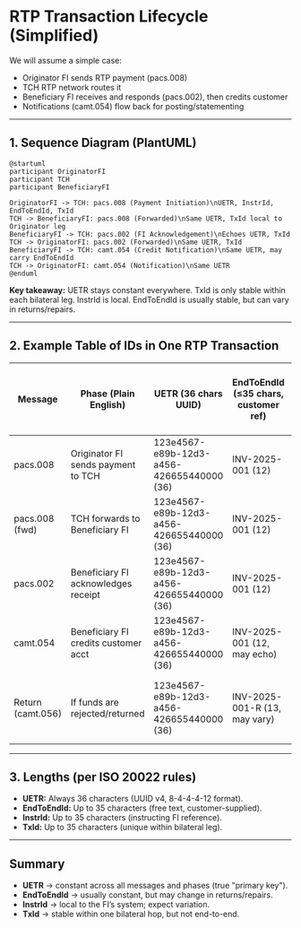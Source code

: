 # RTP Transaction Lifecycle (Simplified)

We will assume a simple case:

- Originator FI sends RTP payment (pacs.008)  
- TCH RTP network routes it  
- Beneficiary FI receives and responds (pacs.002), then credits customer  
- Notifications (camt.054) flow back for posting/statementing  

---

## 1. Sequence Diagram (PlantUML)

```plantuml
@startuml
participant OriginatorFI
participant TCH
participant BeneficiaryFI

OriginatorFI -> TCH: pacs.008 (Payment Initiation)\nUETR, InstrId, EndToEndId, TxId
TCH -> BeneficiaryFI: pacs.008 (Forwarded)\nSame UETR, TxId local to Originator leg
BeneficiaryFI -> TCH: pacs.002 (FI Acknowledgement)\nEchoes UETR, TxId
TCH -> OriginatorFI: pacs.002 (Forwarded)\nSame UETR, TxId
BeneficiaryFI -> TCH: camt.054 (Credit Notification)\nSame UETR, may carry EndToEndId
TCH -> OriginatorFI: camt.054 (Notification)\nSame UETR
@enduml
```

**Key takeaway:** UETR stays constant everywhere. TxId is only stable within each bilateral leg. InstrId is local. EndToEndId is usually stable, but can vary in returns/repairs.

---

## 2. Example Table of IDs in One RTP Transaction

| Message          | Phase (Plain English)              | UETR (36 chars UUID)                          | EndToEndId (≤35 chars, customer ref) | InstrId (≤35 chars, FI ref) | TxId (≤35 chars, FI-to-FI ref) |
|------------------|------------------------------------|-----------------------------------------------|--------------------------------------|-----------------------------|--------------------------------|
| pacs.008         | Originator FI sends payment to TCH | 123e4567-e89b-12d3-a456-426655440000 (36)      | INV-2025-001 (12)                    | ORIGSYS-ABC123 (14)         | O-FI-TX-0001 (11)              |
| pacs.008 (fwd)   | TCH forwards to Beneficiary FI     | 123e4567-e89b-12d3-a456-426655440000 (36)      | INV-2025-001 (12)                    | ORIGSYS-ABC123 (14)         | O-FI-TX-0001 (11)              |
| pacs.002         | Beneficiary FI acknowledges receipt| 123e4567-e89b-12d3-a456-426655440000 (36)      | INV-2025-001 (12)                    | BENEFSYS-RESP01 (15)        | B-FI-TX-5678 (11)              |
| camt.054         | Beneficiary FI credits customer acct| 123e4567-e89b-12d3-a456-426655440000 (36)     | INV-2025-001 (12, may echo)          | BENEFSYS-POST99 (15)        | B-FI-TX-5678 (11)              |
| Return (camt.056)| If funds are rejected/returned     | 123e4567-e89b-12d3-a456-426655440000 (36)      | INV-2025-001-R (13, may vary)        | BENEFSYS-RET01 (15)         | B-FI-TX-9999 (11, new leg)     |

---

## 3. Lengths (per ISO 20022 rules)

- **UETR:** Always 36 characters (UUID v4, 8-4-4-4-12 format).  
- **EndToEndId:** Up to 35 characters (free text, customer-supplied).  
- **InstrId:** Up to 35 characters (instructing FI reference).  
- **TxId:** Up to 35 characters (unique within bilateral leg).  

---

## Summary

- **UETR** → constant across all messages and phases (true "primary key").  
- **EndToEndId** → usually constant, but may change in returns/repairs.  
- **InstrId** → local to the FI’s system; expect variation.  
- **TxId** → stable within one bilateral hop, but not end-to-end.  
